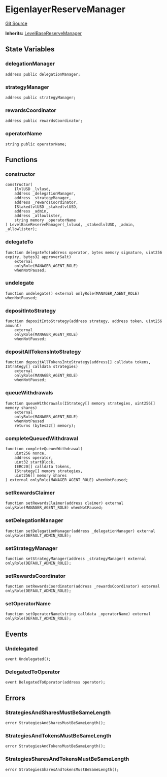# EigenlayerReserveManager
[Git Source](https://github.com/Level-Money/contracts/blob/8db01e6152f39f954577b5bcc8ca6a9c0b59a8cd/src/v1/reserve/LevelEigenlayerReserveManager.sol)

**Inherits:**
[LevelBaseReserveManager](/src/v1/reserve/LevelBaseReserveManager.sol/abstract.LevelBaseReserveManager.md)


## State Variables
### delegationManager

```solidity
address public delegationManager;
```


### strategyManager

```solidity
address public strategyManager;
```


### rewardsCoordinator

```solidity
address public rewardsCoordinator;
```


### operatorName

```solidity
string public operatorName;
```


## Functions
### constructor


```solidity
constructor(
    IlvlUSD _lvlusd,
    address _delegationManager,
    address _strategyManager,
    address _rewardsCoordinator,
    IStakedlvlUSD _stakedlvlUSD,
    address _admin,
    address _allowlister,
    string memory _operatorName
) LevelBaseReserveManager(_lvlusd, _stakedlvlUSD, _admin, _allowlister);
```

### delegateTo


```solidity
function delegateTo(address operator, bytes memory signature, uint256 expiry, bytes32 approverSalt)
    external
    onlyRole(MANAGER_AGENT_ROLE)
    whenNotPaused;
```

### undelegate


```solidity
function undelegate() external onlyRole(MANAGER_AGENT_ROLE) whenNotPaused;
```

### depositIntoStrategy


```solidity
function depositIntoStrategy(address strategy, address token, uint256 amount)
    external
    onlyRole(MANAGER_AGENT_ROLE)
    whenNotPaused;
```

### depositAllTokensIntoStrategy


```solidity
function depositAllTokensIntoStrategy(address[] calldata tokens, IStrategy[] calldata strategies)
    external
    onlyRole(MANAGER_AGENT_ROLE)
    whenNotPaused;
```

### queueWithdrawals


```solidity
function queueWithdrawals(IStrategy[] memory strategies, uint256[] memory shares)
    external
    onlyRole(MANAGER_AGENT_ROLE)
    whenNotPaused
    returns (bytes32[] memory);
```

### completeQueuedWithdrawal


```solidity
function completeQueuedWithdrawal(
    uint256 nonce,
    address operator,
    uint32 startBlock,
    IERC20[] calldata tokens,
    IStrategy[] memory strategies,
    uint256[] memory shares
) external onlyRole(MANAGER_AGENT_ROLE) whenNotPaused;
```

### setRewardsClaimer


```solidity
function setRewardsClaimer(address claimer) external onlyRole(MANAGER_AGENT_ROLE) whenNotPaused;
```

### setDelegationManager


```solidity
function setDelegationManager(address _delegationManager) external onlyRole(DEFAULT_ADMIN_ROLE);
```

### setStrategyManager


```solidity
function setStrategyManager(address _strategyManager) external onlyRole(DEFAULT_ADMIN_ROLE);
```

### setRewardsCoordinator


```solidity
function setRewardsCoordinator(address _rewardsCoordinator) external onlyRole(DEFAULT_ADMIN_ROLE);
```

### setOperatorName


```solidity
function setOperatorName(string calldata _operatorName) external onlyRole(DEFAULT_ADMIN_ROLE);
```

## Events
### Undelegated

```solidity
event Undelegated();
```

### DelegatedToOperator

```solidity
event DelegatedToOperator(address operator);
```

## Errors
### StrategiesAndSharesMustBeSameLength

```solidity
error StrategiesAndSharesMustBeSameLength();
```

### StrategiesAndTokensMustBeSameLength

```solidity
error StrategiesAndTokensMustBeSameLength();
```

### StrategiesSharesAndTokensMustBeSameLength

```solidity
error StrategiesSharesAndTokensMustBeSameLength();
```


